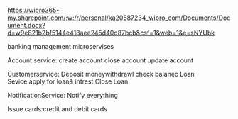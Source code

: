 https://wipro365-my.sharepoint.com/:w:/r/personal/ka20587234_wipro_com/Documents/Document.docx?d=w9e821b2bf5144e418aee245d40d87bcb&csf=1&web=1&e=sNYUbk



banking management microservises

Account service:
create account
close account
update account

Customerservice:
Deposit
moneywithdrawl
check balanec
Loan Sevice:apply for loan& intrest
Close Loan

NotificationService:
Notify everything


Issue cards:credit and debit cards
